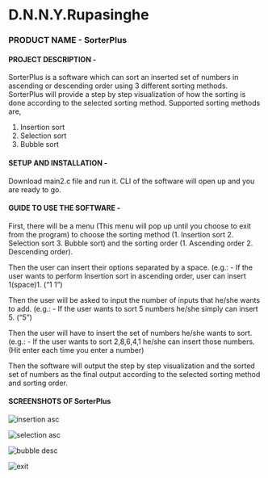 # D.N.N.Y.Rupasinghe

### PRODUCT NAME - SorterPlus


#### PROJECT DESCRIPTION -

SorterPlus is a software which can sort an inserted set of numbers in ascending or descending order using 3 different sorting methods. 
SorterPlus will provide a step by step visualization of how the sorting is done according to the selected sorting method.
Supported sorting methods are,
1. Insertion sort
2. Selection sort
3. Bubble sort 


#### SETUP AND INSTALLATION -

Download main2.c file and run it. CLI of the software will open up and you are ready to go. 


#### GUIDE TO USE THE SOFTWARE -

First, there will be a menu (This menu will pop up until you choose to exit from the program) to choose the sorting method (1. Insertion sort 2. Selection sort 3. Bubble sort) and the sorting order (1. Ascending order 2. Descending order). 

Then the user can insert their options separated by a space. (e.g.: - If the user wants to perform Insertion sort in ascending order, user can insert 1(space)1. (“1 1”)

Then the user will be asked to input the number of inputs that he/she wants to add. (e.g.: - If the user wants to sort 5 numbers he/she simply can insert 5. (“5”)

Then the user will have to insert the set of numbers he/she wants to sort. (e.g.: - If the user wants to sort 2,8,6,4,1 he/she can insert those numbers. (Hit enter each time you enter a number)

Then the software will output the step by step visualization and the sorted set of numbers as the final output according to the selected sorting method and sorting order.

#### SCREENSHOTS OF SorterPlus

![insertion asc](https://user-images.githubusercontent.com/43142832/46205372-f83d7a00-c33d-11e8-97ec-3a45c9c224ea.JPG)

![selection asc](https://user-images.githubusercontent.com/43142832/46205422-2a4edc00-c33e-11e8-91e3-fb4ae4ef1293.JPG)

![bubble desc](https://user-images.githubusercontent.com/43142832/46205441-3a66bb80-c33e-11e8-8c6b-c1ce6d92aeea.JPG)

![exit](https://user-images.githubusercontent.com/43142832/46205455-43f02380-c33e-11e8-82c5-00a862510a23.JPG)

